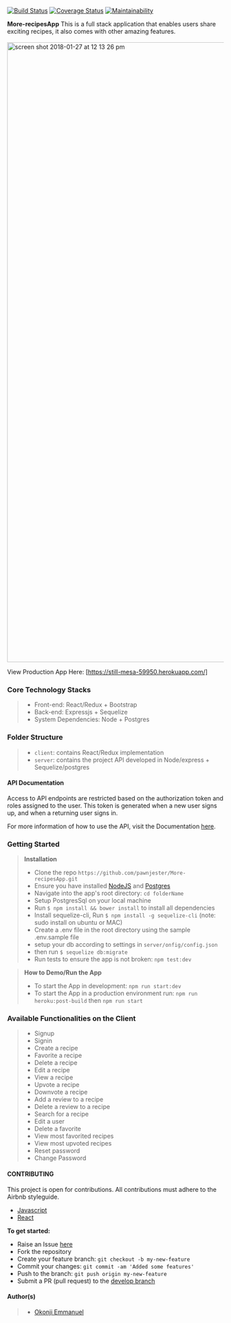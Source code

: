 [![Build Status](https://travis-ci.org/pawnjester/More-recipesApp.svg?branch=develop)](https://travis-ci.org/pawnjester/More-recipesApp)
[![Coverage Status](https://coveralls.io/repos/github/pawnjester/More-recipesApp/badge.svg?branch=develop)](https://coveralls.io/github/pawnjester/More-recipesApp?branch=develop)
[![Maintainability](https://api.codeclimate.com/v1/badges/bf0624ea738733e9d0a0/maintainability)](https://codeclimate.com/github/pawnjester/More-recipesApp/maintainability)

**More-recipesApp**
This is a full stack application that enables users share exciting recipes, it also comes with other amazing features.
<br />
<br />
<img width="1437" alt="screen shot 2018-01-27 at 12 13 26 pm" src="https://user-images.githubusercontent.com/26750279/35471484-7096d070-035c-11e8-86a6-15bc447fe5e6.png">


View Production App Here:
[https://still-mesa-59950.herokuapp.com/]

### Core Technology Stacks
> - Front-end: React/Redux + Bootstrap
> - Back-end: Expressjs + Sequelize
> - System Dependencies: Node + Postgres

### Folder Structure
> - `client`: contains React/Redux implementation
> - `server`: contains the project API developed in Node/express + Sequelize/postgres

#### API Documentation

Access to API endpoints are restricted based on the authorization token and roles assigned to the user. This token is generated when a new user signs up, and when a returning user signs in.

For more information of how to use the API, visit the Documentation [here](https://still-mesa-59950.herokuapp.com/api-docs).
### Getting Started
> **Installation**
> - Clone the repo `https://github.com/pawnjester/More-recipesApp.git`
> - Ensure you have installed [NodeJS](https://nodejs.org/en/) and [Postgres](https://www.postgresql.org/download/)
> - Navigate into the app's root directory: `cd folderName`
> - Setup PostgresSql on your local machine
> - Run `$ npm install && bower install` to install all dependencies
> - Install sequelize-cli, Run `$ npm install -g sequelize-cli` (note: sudo install on ubuntu or MAC)
> - Create a .env file in the root directory using the sample .env.sample file
> - setup your db according to settings in `server/onfig/config.json`
> - then run `$ sequelize db:migrate`
> - Run tests to ensure the app is not broken: `npm test:dev`

> **How to Demo/Run the App**
> - To start the App in development: `npm run start:dev`
> - To start the App in a production environment run: `npm run heroku:post-build` then `npm run start`

### Available Functionalities on the Client
>- Signup
>- Signin
>- Create a recipe
>- Favorite a recipe
>- Delete a recipe
>- Edit a recipe
>- View a recipe
>- Upvote a recipe
>- Downvote a recipe
>- Add a review to a recipe
>- Delete a review to a recipe
>- Search for a recipe
>- Edit a user
>- Delete a favorite
>- View most favorited recipes
>- View most upvoted recipes
>- Reset password
>- Change Password

#### CONTRIBUTING
This project is open for contributions. All contributions must adhere to the Airbnb styleguide.

- [Javascript](http://airbnb.io/javascript/)
- [React](https://github.com/airbnb/javascript/tree/master/react)

**To get started:**
- Raise an Issue [here](https://github.com/pawnjester/More-recipesApp/issues)
- Fork the repository
- Create your feature branch: `git checkout -b my-new-feature`
- Commit your changes: `git commit -am 'Added some features'`
- Push to the branch: `git push origin my-new-feature`
- Submit a PR (pull request) to the [develop branch](https://github.com/pawnjester/More-recipesApp/tree/develop)



#### Author(s)
>- [Okonji Emmanuel](https://github.com/pawnjester)
